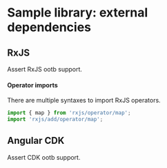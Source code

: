 Sample library: external dependencies
=====================================


## RxJS

Assert RxJS ootb support.

#### Operator imports

There are multiple syntaxes to import RxJS operators.

```ts
import { map } from 'rxjs/operator/map';
import 'rxjs/add/operator/map';
```

## Angular CDK

Assert CDK ootb support.
